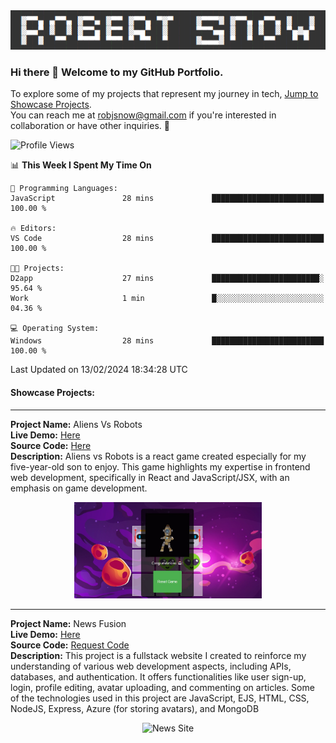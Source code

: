 <img alt="myname" src="assets/name.png" />

### Hi there 👋 Welcome to my GitHub Portfolio.
To explore some of my projects that represent my journey in tech, [Jump to Showcase Projects](#showcase-projects).  
You can reach me at robjsnow@gmail.com if you're interested in collaboration or have other inquiries.  :briefcase:



<!--START_SECTION:waka-->
![Profile Views](http://img.shields.io/badge/Profile%20Views-0-blue)

📊 **This Week I Spent My Time On** 

```text
💬 Programming Languages: 
JavaScript               28 mins             █████████████████████████   100.00 % 

🔥 Editors: 
VS Code                  28 mins             █████████████████████████   100.00 % 

🐱‍💻 Projects: 
D2app                    27 mins             ████████████████████████░   95.64 % 
Work                     1 min               █░░░░░░░░░░░░░░░░░░░░░░░░   04.36 % 

💻 Operating System: 
Windows                  28 mins             █████████████████████████   100.00 % 
```


 Last Updated on 13/02/2024 18:34:28 UTC
<!--END_SECTION:waka-->

<!--
**robjsnow/robjsnow** is a ✨ _special_ ✨ repository because its `README.md` (this file) appears on your GitHub profile.

Here are some ideas to get you started:

- 🔭 I’m currently working on ...
- 🌱 I’m currently learning ...
- 👯 I’m looking to collaborate on ...
- 🤔 I’m looking for help with ...
- 💬 Ask me about ...
- 📫 How to reach me: ...
- 😄 Pronouns: ...
- ⚡ Fun fact: ...
-->

#### Showcase Projects:

---

**Project Name:** Aliens Vs Robots  
**Live Demo:** [Here](https://yellow-water-02e94ce10.4.azurestaticapps.net/)  
**Source Code:** [Here](https://github.com/robjsnow/avr/)  
**Description:** Aliens vs Robots is a react game created especially for my five-year-old son to enjoy. This game highlights my expertise in frontend web development, specifically in React and JavaScript/JSX, with an emphasis on game development.  
<div align="center"><a href="https://yellow-water-02e94ce10.4.azurestaticapps.net/">
  <img src="https://github.com/robjsnow/avr/blob/main/screenshots/avrSS.jpg?raw=true" alt="Dancing Robot" width="300" />
</a></div>

---
**Project Name:**  News Fusion  
**Live Demo:**  [Here](https://newsfusion-3a88334147f8.herokuapp.com/)  
**Source Code:**  [Request Code](mailto:robjsnow@gmailcom)  
**Description:**  This project is a fullstack website I created to reinforce my understanding of various web development aspects, including APIs, databases, and authentication. It offers functionalities like user sign-up, login, profile editing, avatar uploading, and commenting on articles. Some of the technologies used in this project are JavaScript, EJS, HTML, CSS, NodeJS, Express, Azure (for storing avatars), and MongoDB
<div align="center"<a href="https://yellow-water-02e94ce10.4.azurestaticapps.net/">
  <img src="https://ashy-desert-0dbaf2a10.4.azurestaticapps.net/news1.jpeg" alt="News Site" width="300" />
</a></div>


